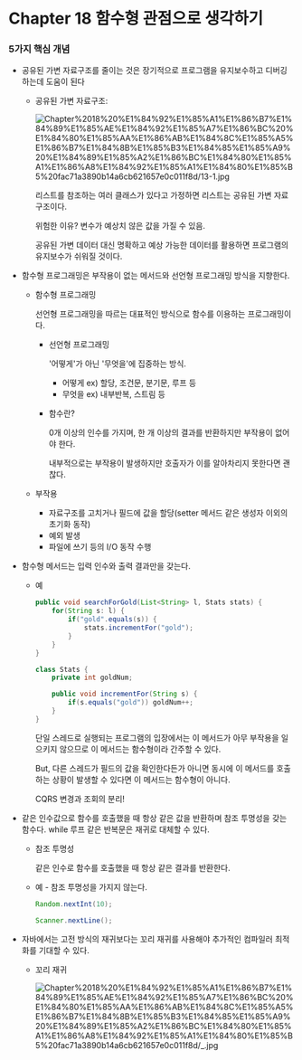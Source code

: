 # Chapter 18 함수형 관점으로 생각하기

### 5가지 핵심 개념

- 공유된 가변 자료구조를 줄이는 것은 장기적으로 프로그램을 유지보수하고 디버깅하는데 도움이 된다
    - 공유된 가변 자료구조:

        ![Chapter%2018%20%E1%84%92%E1%85%A1%E1%86%B7%E1%84%89%E1%85%AE%E1%84%92%E1%85%A7%E1%86%BC%20%E1%84%80%E1%85%AA%E1%86%AB%E1%84%8C%E1%85%A5%E1%86%B7%E1%84%8B%E1%85%B3%E1%84%85%E1%85%A9%20%E1%84%89%E1%85%A2%E1%86%BC%E1%84%80%E1%85%A1%E1%86%A8%E1%84%92%E1%85%A1%E1%84%80%E1%85%B5%20fac71a3890b14a6cb621657e0c011f8d/13-1.jpg](Chapter%2018%20%E1%84%92%E1%85%A1%E1%86%B7%E1%84%89%E1%85%AE%E1%84%92%E1%85%A7%E1%86%BC%20%E1%84%80%E1%85%AA%E1%86%AB%E1%84%8C%E1%85%A5%E1%86%B7%E1%84%8B%E1%85%B3%E1%84%85%E1%85%A9%20%E1%84%89%E1%85%A2%E1%86%BC%E1%84%80%E1%85%A1%E1%86%A8%E1%84%92%E1%85%A1%E1%84%80%E1%85%B5%20fac71a3890b14a6cb621657e0c011f8d/13-1.jpg)

        리스트를 참조하는 여러 클래스가 있다고 가정하면 리스트는 공유된 가변 자료구조이다.

        위험한 이유? 변수가 예상치 않은 값을 가질 수 있음.

        공유된 가변 데이터 대신 명확하고 예상 가능한 데이터를 활용하면 프로그램의 유지보수가 쉬워질 것이다.

- 함수형 프로그래밍은 부작용이 없는 메서드와 선언형 프로그래밍 방식을 지향한다.
    - 함수형 프로그래밍

        선언형 프로그래밍을 따르는 대표적인 방식으로 함수를 이용하는 프로그래밍이다.

        - 선언형 프로그래밍

            '어떻게'가 아닌 '무엇을'에 집중하는 방식. 

            - 어떻게 ex) 할당, 조건문, 분기문, 루프 등
            - 무엇을 ex) 내부반복, 스트림 등
        - 함수란?

            0개 이상의 인수를 가지며, 한 개 이상의 결과를 반환하지만 부작용이 없어야 한다.

            내부적으로는 부작용이 발생하지만 호출자가 이를 알아차리지 못한다면 괜찮다. 

    - 부작용
        - 자료구조를 고치거나 필드에 값을 할당(setter 메서드 같은 생성자 이외의 초기화 동작)
        - 예외 발생
        - 파일에 쓰기 등의 I/O 동작 수행
- 함수형 메서드는 입력 인수와 출력 결과만을 갖는다.
    - 예

        ```java
        public void searchForGold(List<String> l, Stats stats) {
        	for(String s: l) {
        		if("gold".equals(s)) {
        			stats.incrementFor("gold");
        		}
        	}
        }
        ```

        ```java
        class Stats {
        	private int goldNum;

        	public void incrementFor(String s) {
        		if(s.equals("gold")) goldNum++;
        	}	
        }
        ```

        단일 스레드로 실행되는 프로그램의 입장에서는 이 메서드가 아무 부작용을 일으키지 않으므로 이 메서드는 함수형이라 간주할 수 있다. 

        But, 다른 스레드가 필드의 값을 확인한다든가 아니면 동시에 이 메서드를 호출하는 상황이 발생할 수 있다면 이 메서드는 함수형이 아니다.

        CQRS 변경과 조회의 분리!

- 같은 인수값으로 함수를 호출했을 때 항상 같은 값을 반환하며 참조 투명성을 갖는 함수다. while 루프 같은 반복문은 재귀로 대체할 수 있다.
    - 참조 투명성

        같은 인수로 함수를 호출했을 때 항상 같은 결과를 반환한다.

    - 예 - 참조 투명성을 가지지 않는다.

        ```java
        Random.nextInt(10);

        Scanner.nextLine();
        ```

- 자바에서는 고전 방식의 재귀보다는 꼬리 재귀를 사용해야 추가적인 컴파일러 최적화를 기대할 수 있다.
    - 꼬리 재귀

        ![Chapter%2018%20%E1%84%92%E1%85%A1%E1%86%B7%E1%84%89%E1%85%AE%E1%84%92%E1%85%A7%E1%86%BC%20%E1%84%80%E1%85%AA%E1%86%AB%E1%84%8C%E1%85%A5%E1%86%B7%E1%84%8B%E1%85%B3%E1%84%85%E1%85%A9%20%E1%84%89%E1%85%A2%E1%86%BC%E1%84%80%E1%85%A1%E1%86%A8%E1%84%92%E1%85%A1%E1%84%80%E1%85%B5%20fac71a3890b14a6cb621657e0c011f8d/_.jpg](Chapter%2018%20%E1%84%92%E1%85%A1%E1%86%B7%E1%84%89%E1%85%AE%E1%84%92%E1%85%A7%E1%86%BC%20%E1%84%80%E1%85%AA%E1%86%AB%E1%84%8C%E1%85%A5%E1%86%B7%E1%84%8B%E1%85%B3%E1%84%85%E1%85%A9%20%E1%84%89%E1%85%A2%E1%86%BC%E1%84%80%E1%85%A1%E1%86%A8%E1%84%92%E1%85%A1%E1%84%80%E1%85%B5%20fac71a3890b14a6cb621657e0c011f8d/_.jpg)